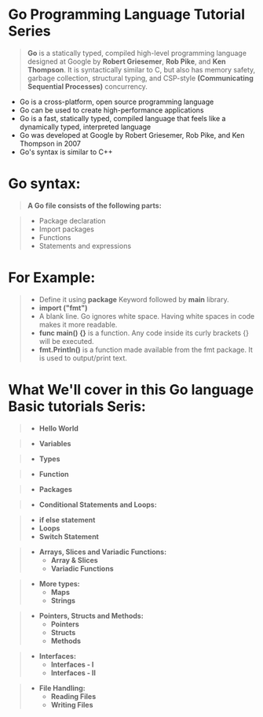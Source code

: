 # **Go Programming Language Tutorial Series**
> **Go** is a statically typed, compiled high-level programming language designed at Google by **Robert Griesemer**, **Rob Pike**, and **Ken Thompson**. It is syntactically similar to C, but also has memory safety, garbage collection, structural typing, and CSP-style **(Communicating Sequential Processes)** concurrency.

+ Go is a cross-platform, open source programming language
+ Go can be used to create high-performance applications
+ Go is a fast, statically typed, compiled language that feels like a dynamically typed, interpreted language
+ Go was developed at Google by Robert Griesemer, Rob Pike, and Ken Thompson in 2007
+ Go's syntax is similar to C++

# Go syntax:
> **A Go file consists of the following parts:**

>   + Package declaration 
>   + Import packages
>   + Functions
>   + Statements and expressions


# For Example: 
> + Define it using **package** Keyword followed by **main** library.
> + **import ("fmt")**
> + A blank line. Go ignores white space. Having white spaces in code makes it more readable.
> + **func main() {}** is a function. Any code inside its curly brackets {} will be executed.
> + **fmt.Println()** is a function made available from the fmt package. It is used to output/print text.

# What We'll cover in this Go language Basic tutorials Seris:

> + **Hello World**

> + **Variables**

> + **Types**

> + **Function**

> + **Packages**

> + **Conditional Statements and Loops:**

>    + **if else statement**
>    + **Loops**
>    + **Switch Statement**

> + **Arrays, Slices and Variadic Functions:**
>    + **Array & Slices**
>    + **Variadic Functions**

> + **More types:**
>    + **Maps**
>    + **Strings**

> + **Pointers, Structs and Methods:**
>    + **Pointers**
>    + **Structs**
>    + **Methods**

> + **Interfaces:**
>   + **Interfaces - I**
>   + **Interfaces - II**

> + **File Handling:**
>   + **Reading Files**
>   + **Writing Files**


